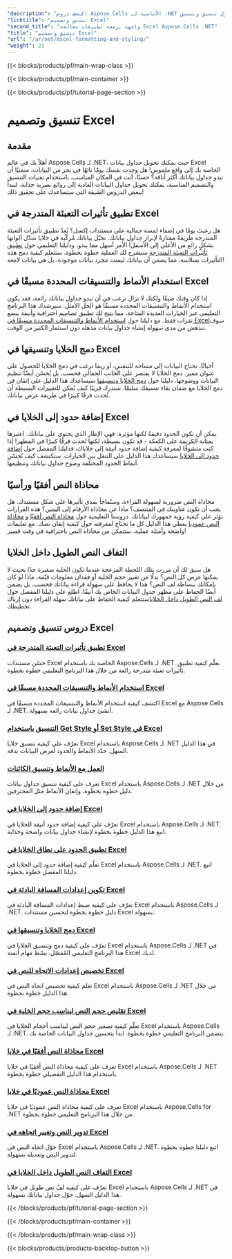 ```yaml
---
"description": "اكتشف دروس Aspose.Cells الأساسية لـ .NET حول تنسيق وتنسيق Excel. حسّن جداول بياناتك بأدلة عملية خطوة بخطوة."
"linktitle": "تنسيق وتصميم Excel"
"second_title": "واجهة برمجة تطبيقات معالجة Excel Aspose.Cells .NET"
"title": "تنسيق وتصميم Excel"
"url": "/ar/net/excel-formatting-and-styling/"
"weight": 21
---
```


{{< blocks/products/pf/main-wrap-class >}}

{{< blocks/products/pf/main-container >}}

{{< blocks/products/pf/tutorial-page-section >}}

# تنسيق وتصميم Excel

## مقدمة

أهلاً بك في عالم Aspose.Cells لـ .NET، حيث يمكنك تحويل جداول بيانات Excel الخاصة بك إلى واقع ملموس! هل وجدت نفسك يومًا تائهًا في بحر من البيانات، متمنيًا أن تبدو جداول بياناتك أكثر أناقة؟ حسنًا، أنت في المكان المناسب. باستخدام تقنيات التنسيق والتصميم المناسبة، يمكنك تحويل جداول البيانات العادية إلى روائع بصرية جذابة. لنبدأ ببعض الدروس الشيقة التي ستساعدك على تحقيق ذلك!

## تطبيق تأثيرات التعبئة المتدرجة في Excel

هل رغبتَ يومًا في إضفاء لمسة جمالية على مستندات إكسل؟ يُعدّ تطبيق تأثيرات التعبئة المتدرجة طريقةً ممتازةً لإبراز جداول بياناتك. تخيّل بياناتك مُركّبة في خلايا تتبدّل ألوانها بشكلٍ رائع من الأعلى إلى الأسفل! الأمر أسهل مما يبدو، ودليلنا التعليمي حول [تطبيق تأثيرات التعبئة المتدرجة](./applying-gradient-fill-effects/) سنشرح لك العملية خطوة بخطوة. ستتعلم كيفية دمج هذه التأثيرات بسلاسة، مما يضمن أن بياناتك ليست مجرد بيانات موجودة، بل هي بيانات لامعة!

## استخدام الأنماط والتنسيقات المحددة مسبقًا في Excel

إذا كان وقتك ضيقًا ولكنك لا تزال ترغب في أن تبدو جداول بياناتك رائعة، فقد يكون استخدام الأنماط والتنسيقات المحددة مسبقًا هو الحل الأمثل. سيرشدك هذا البرنامج التعليمي عبر الخيارات العديدة المتاحة، مما يتيح لك تطبيق تصاميم احترافية وأنيقة ببضع نقرات فقط. مع دليلنا حول [استخدام الأنماط والتنسيقات المحددة مسبقًا في Excel](./using-excel-predefined-styles-and-formatting/)سوف تندهش من مدى سهولة إنشاء جداول بيانات مذهلة دون استثمار الكثير من الوقت.

## دمج الخلايا وتنسيقها في Excel

أحيانًا، تحتاج البيانات إلى مساحة للتنفس، أو ربما ترغب في دمج الخلايا للحصول على عنوان مميز. دمج الخلايا لا يقتصر على الجانب الجمالي فحسب، بل يُحسّن أيضًا تنظيم البيانات ووضوحها. دليلنا حول [دمج الخلايا وتنسيقها](./merging-cells-and-formatting/) سيساعدك هذا الدليل على إتقان فن دمج الخلايا مع ضمان بقاء تنسيقك سليمًا. ستدرك قريبًا كيف يُمكن للتغييرات البسيطة أن تُحدث فرقًا كبيرًا في طريقة عرض بياناتك. 

## إضافة حدود إلى الخلايا في Excel

يمكن أن تكون الحدود دقيقةً لكنها مؤثرة، فهي الإطار الذي يحتوي على بياناتك. اعتبرها بمثابة الكريمة على الكعكة - قد تكون بسيطة، لكنها تُحدث فرقًا كبيرًا في المظهر! إذا كنت متشوقًا لمعرفة كيفية إضافة حدود أنيقة إلى خلاياك، فدليلنا المفصل حول [إضافة حدود إلى الخلايا](./adding-borders-to-cells/) سيساعدك هذا الدليل على التنقل بين الخيارات. ستكتشف كيف تُحسّن أنماط الحدود المختلفة وضوح جداول بياناتك وتنظيمها.

## محاذاة النص أفقيًا ورأسيًا

محاذاة النص ضرورية لسهولة القراءة، وستُفاجأ بمدى تأثيرها على شكل مستندك. هل يجب أن تكون عناوينك في المنتصف؟ ماذا عن محاذاة الأرقام إلى اليمين؟ هذه القرارات تؤثر على كيفية رؤية جمهورك لبياناتك. دروسنا التعليمية حول [محاذاة النص أفقيًا](./aligning-text-horizontally/) و [محاذاة النص عموديا](./aligning-text-vertically/) يغطي هذا الدليل كل ما تحتاج لمعرفته حول كيفية إتقان نصك. مع تعليمات واضحة وأمثلة عملية، ستتمكن من محاذاة النص باحترافية في وقت قصير!

## التفاف النص الطويل داخل الخلايا

هل سبق لك أن مررت بتلك اللحظة المزعجة عندما تكون الخلية صغيرة جدًا بحيث لا يمكنها عرض كل النص؟ بدلًا من تغيير حجم الخلية أو فقدان معلومات قيّمة، ماذا لو كان بإمكانك ببساطة لف النص؟ هذا لا يحافظ على سهولة قراءة بياناتك فحسب، بل يضمن أيضًا الحفاظ على مظهر جدول البيانات الخاص بك أنيقًا. اطلع على دليلنا المفصل حول [لف النص الطويل داخل الخلايا](./wrapping-long-text-within-cells/)ستتعلم كيفية الحفاظ على بياناتك سهلة القراءة دون إرباك تخطيطك.

## دروس تنسيق وتصميم Excel
### [تطبيق تأثيرات التعبئة المتدرجة في Excel](./applying-gradient-fill-effects/)
حسّن مستندات Excel الخاصة بك باستخدام Aspose.Cells لـ .NET. تعلّم كيفية تطبيق تأثيرات تعبئة متدرجة رائعة من خلال هذا البرنامج التعليمي خطوة بخطوة.
### [استخدام الأنماط والتنسيقات المحددة مسبقًا في Excel](./using-excel-predefined-styles-and-formatting/)
اكتشف كيفية استخدام الأنماط والتنسيقات المحددة مسبقًا في Excel مع Aspose.Cells لـ .NET. أنشئ جداول بيانات رائعة بسهولة.
### [التنسيق باستخدام Get Style أو Set Style في Excel](./formatting-with-get-style-or-set-style/)
تعرّف على كيفية تنسيق خلايا Excel باستخدام Aspose.Cells لـ .NET في هذا الدليل السهل. حدّد الأنماط والحدود لعرض البيانات بدقة.
### [العمل مع الأنماط وتنسيق الكائنات](./working-with-styles-and-formatting-objects/)
تعرف على كيفية تنسيق جداول بيانات Excel باستخدام Aspose.Cells لـ .NET من خلال دليل خطوة بخطوة، وإتقان الأنماط مثل المحترفين.
### [إضافة حدود إلى الخلايا في Excel](./adding-borders-to-cells/)
تعرّف على كيفية إضافة حدود أنيقة للخلايا في Excel باستخدام Aspose.Cells لـ .NET. اتبع هذا الدليل خطوة بخطوة لإنشاء جداول بيانات واضحة وجذابة.
### [تطبيق الحدود على نطاق الخلايا في Excel](./applying-borders-to-range-of-cells/)
تعلّم كيفية إضافة حدود إلى الخلايا في Excel باستخدام Aspose.Cells لـ .NET. اتبع دليلنا المفصل خطوة بخطوة.
### [تكوين إعدادات المسافة البادئة في Excel](./configuring-indentation-settings/)
تعرّف على كيفية ضبط إعدادات المسافة البادئة في Excel باستخدام Aspose.Cells لـ .NET. دليل خطوة بخطوة لتحسين مستندات Excel بسهولة.
### [دمج الخلايا وتنسيقها في Excel](./merging-cells-and-formatting/)
تعرّف على كيفية دمج وتنسيق الخلايا في Excel باستخدام Aspose.Cells لـ .NET في هذا البرنامج التعليمي المُفصّل. بسّط مهام أتمتة Excel لديك.
### [تخصيص إعدادات الاتجاه للنص في Excel](./customizing-orientation-settings-for-text/)
تعلم كيفية تخصيص اتجاه النص في Excel باستخدام Aspose.Cells لـ .NET من خلال هذا الدليل خطوة بخطوة.
### [تقليص حجم النص ليناسب حجم الخلية في Excel](./shrinking-text-to-fit-cell-size/)
تعلّم كيفية تصغير حجم النص ليناسب أحجام الخلايا في Excel باستخدام Aspose.Cells لـ .NET. يتضمن البرنامج التعليمي خطوة بخطوة. ابدأ بتحسين جداول البيانات الخاصة بك.
### [محاذاة النص أفقيًا في خلايا Excel](./aligning-text-horizontally/)
تعرف على كيفية محاذاة النص أفقيًا في خلايا Excel باستخدام Aspose.Cells لـ .NET باستخدام هذا الدليل التفصيلي خطوة بخطوة.
### [محاذاة النص عموديًا في خلايا Excel](./aligning-text-vertically/)
تعرف على كيفية محاذاة النص عموديًا في خلايا Excel باستخدام Aspose.Cells for .NET من خلال هذا البرنامج التعليمي خطوة بخطوة.
### [تدوير النص وتغيير اتجاهه في Excel](./rotating-and-changing-text-direction/)
حوّل اتجاه النص في Excel باستخدام Aspose.Cells لـ .NET. اتبع دليلنا خطوة بخطوة لتدوير النص وتعديله بسهولة.
### [التفاف النص الطويل داخل الخلايا في Excel](./wrapping-long-text-within-cells/)
تعرّف على كيفية لفّ نص طويل في خلايا Excel باستخدام Aspose.Cells لـ .NET في هذا الدليل السهل. حوّل جداول بياناتك بسهولة.

{{< /blocks/products/pf/tutorial-page-section >}}

{{< /blocks/products/pf/main-container >}}

{{< /blocks/products/pf/main-wrap-class >}}

{{< blocks/products/products-backtop-button >}}